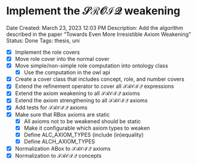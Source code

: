 # Implement the $\mathcal{SROIQ}$ weakening

Date Created: March 23, 2023 12:03 PM
Description: Add the algorithm described in the paper “Towards Even More Irresistible Axiom Weakening”
Status: Done
Tags: thesis, uni

- [x]  Implement the role covers
- [x]  Move role cover into the normal cover
- [x]  Move simple/non-simple role computation into ontology class
    - [x]  Use the computation in the owl api
- [x]  Create a cover class that includes concept, role, and number covers
- [x]  Extend the refinement operator to cover all $\mathcal{SROIQ}$ expressions
- [x]  Extend the axiom weakening to all $\mathcal{SROIQ}$ axioms
- [x]  Extend the axiom strengthening to all $\mathcal{SROIQ}$ axioms
- [x]  Add tests for $\mathcal{SROIQ}$ axioms
- [x]  Make sure that RBox axioms are static
    - [x]  All axioms not to be weakened should be static
    - [x]  Make it configurable which axiom types to weaken
    - [x]  Define ALC_AXIOM_TYPES (include (in)equality)
    - [x]  Define ALCH_AXIOM_TYPES
- [x]  Normalization ABox to $\mathcal{SROIQ}$ axioms
- [x]  Normalization to $\mathcal{SROIQ}$ concepts
